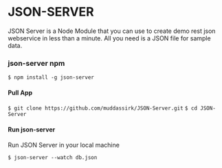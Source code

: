 # JSON-SERVER

JSON Server is a Node Module that you can use to create demo rest json webservice in less than a minute. All you need is a JSON file for sample data.

### json-server npm

```$ npm install -g json-server```

#### Pull App

```$ git clone https://github.com/muddassirk/JSON-Server.git```
```$ cd JSON-Server```

#### Run json-server
Run JSON Server in your local machine

```$ json-server --watch db.json```
